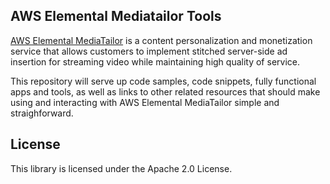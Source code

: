 ## AWS Elemental Mediatailor Tools

[AWS Elemental MediaTailor](https://aws.amazon.com/mediatailor/) is a content personalization and monetization service that allows customers to implement stitched server-side ad insertion for streaming video while maintaining high quality of service. 

This repository will serve up code samples, code snippets, fully functional apps and tools, as well as links to other related resources that should make using and interacting with AWS Elemental MediaTailor simple and straighforward.

## License

This library is licensed under the Apache 2.0 License. 
